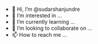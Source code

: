 - 👋 Hi, I’m @sudarshanjundre
- 👀 I’m interested in ...
- 🌱 I’m currently learning ...
- 💞️ I’m looking to collaborate on ...
- 📫 How to reach me ...

<!---
sudarshanjundre/sudarshanjundre is a ✨ special ✨ repository because its `README.md` (this file) appears on your GitHub profile.
You can click the Preview link to take a look at your changes.
--->
